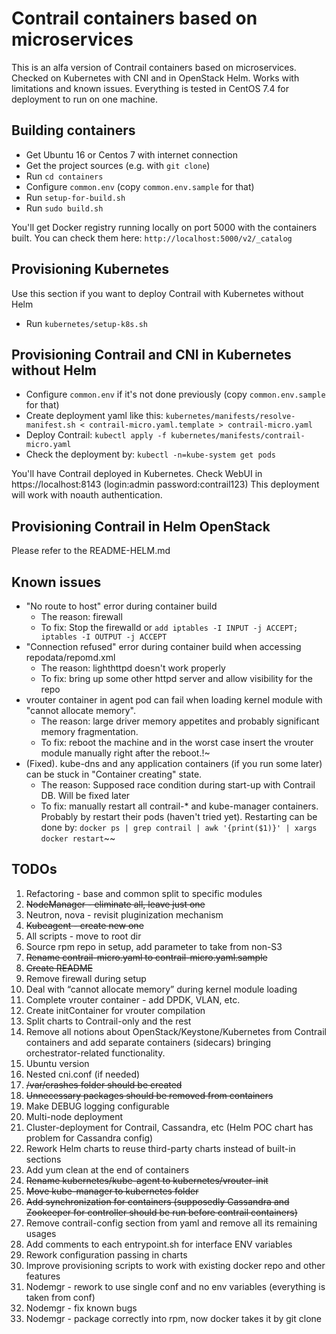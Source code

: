 # Contrail containers based on microservices

This is an alfa version of Contrail containers based on microservices. Checked on Kubernetes with CNI and in OpenStack Helm. Works with limitations and known issues.
Everything is tested in CentOS 7.4 for deployment to run on one machine.

## Building containers

* Get Ubuntu 16 or Centos 7 with internet connection
* Get the project sources (e.g. with ```git clone```)
* Run ```cd containers```
* Configure ```common.env``` (copy ```common.env.sample``` for that)
* Run ```setup-for-build.sh```
* Run ```sudo build.sh```

You'll get Docker registry running locally on port 5000 with the containers built. 
You can check them here: ```http://localhost:5000/v2/_catalog```

## Provisioning Kubernetes

Use this section if you want to deploy Contrail with Kubernetes without Helm

* Run ```kubernetes/setup-k8s.sh```

## Provisioning Contrail and CNI in Kubernetes without Helm

* Configure ```common.env``` if it's not done previously (copy ```common.env.sample``` for that)
* Create deployment yaml like this: 
  ```kubernetes/manifests/resolve-manifest.sh < contrail-micro.yaml.template > contrail-micro.yaml```
* Deploy Contrail:
  ```kubectl apply -f kubernetes/manifests/contrail-micro.yaml```
* Check the deployment by:
  ```kubectl -n=kube-system get pods```
  
You'll have Contrail deployed in Kubernetes. Check WebUI in https://localhost:8143 (login:admin password:contrail123)
This deployment will work with noauth authentication.

## Provisioning Contrail in Helm OpenStack

Please refer to the README-HELM.md

## Known issues

* "No route to host" error during container build
  - The reason: firewall
  - To fix: Stop the firewalld or ```add iptables -I INPUT -j ACCEPT; iptables -I OUTPUT -j ACCEPT```
* "Connection refused" error during container build when accessing repodata/repomd.xml
  - The reason: lighthttpd doesn't work properly
  - To fix: bring up some other httpd server and allow visibility for the repo
* vrouter container in agent pod can fail when loading kernel module with "cannot allocate memory". 
  - The reason: large driver memory appetites and probably significant memory fragmentation.
  - To fix: reboot the machine and in the worst case insert the vrouter module manually right after the reboot.!~
* (Fixed). kube-dns and any application containers (if you run some later) can be stuck in "Container creating" state. 
  - The reason: Supposed race condition during start-up with Contrail DB. Will be fixed later
  - To fix: manually restart all contrail-* and kube-manager containers. Probably by restart their pods (haven't tried yet).    Restarting can be done by: 
```docker ps | grep contrail | awk '{print($1)}' | xargs docker restart```~~

## TODOs

1. Refactoring - base and common split to specific modules
2. ~~NodeManager - eliminate all, leave just one~~
3. Neutron, nova - revisit pluginization mechanism
4. ~~Kubeagent - create new one~~
5. All scripts - move to root dir
6. Source rpm repo in setup, add parameter to take from non-S3
7. ~~Rename contrail-micro.yaml to contrail-micro.yaml.sample~~
8. ~~Create README~~
9. Remove firewall during setup
10. Deal with “cannot allocate memory” during kernel module loading
11. Complete vrouter container - add DPDK, VLAN, etc.
12. Create initContainer for vrouter compilation
13. Split charts to Contrail-only and the rest
14. Remove all notions about OpenStack/Keystone/Kubernetes from Contrail containers and add separate containers (sidecars) bringing orchestrator-related functionality.
15. Ubuntu version
16. Nested cni.conf (if needed)
17. ~~/var/crashes folder should be created~~
18. ~~Unnecessary packages should be removed from containers~~
19. Make DEBUG logging configurable
20. Multi-node deployment
21. Cluster-deployment for Contrail, Cassandra, etc (Helm POC chart has problem for Cassandra config)
22. Rework Helm charts to reuse third-party charts instead of built-in sections
23. Add yum clean at the end of containers
24. ~~Rename kubernetes/kube-agent to kubernetes/vrouter-init~~
25. ~~Move kube-manager to kubernetes folder~~
26. ~~Add synchronization for containers (supposedly Cassandra and Zookeeper for controller should be run before contrail containers)~~
27. Remove contrail-config section from yaml and remove all its remaining usages
28. Add comments to each entrypoint.sh for interface ENV variables 
29. Rework configuration passing in charts
30. Improve provisioning scripts to work with existing docker repo and other features
31. Nodemgr - rework to use single conf and no env variables (everything is taken from conf)
32. Nodemgr - fix known bugs
33. Nodemgr - package correctly into rpm, now docker takes it by git clone


